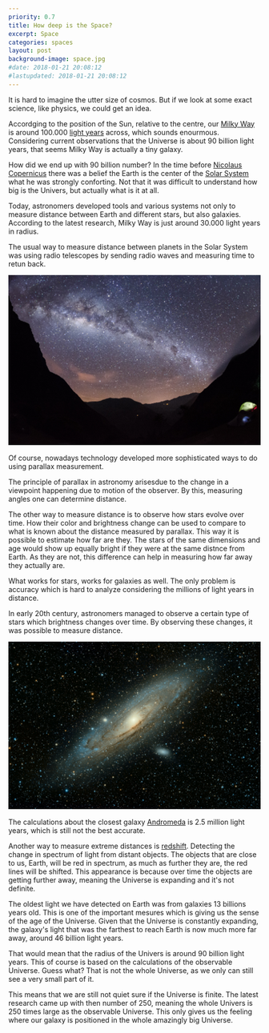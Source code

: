 ```yaml
---
priority: 0.7
title: How deep is the Space?
excerpt: Space
categories: spaces
layout: post
background-image: space.jpg
#date: 2018-01-21 20:08:12
#lastupdated: 2018-01-21 20:08:12
---
```



It is hard to imagine the utter size of cosmos. But if we look at some exact science, like physics, we could get an idea.


Accordging to the position of the Sun, relative to the centre, our [Milky Way](https://www.space.com/19915-milky-way-galaxy.html) is around 100.000 [light years](https://en.wikipedia.org/wiki/Light-year) across, which sounds enourmous. 
Considering current observations that the Universe is about 90 billion light years, that seems Milky Way is actually a tiny galaxy.

How did we end up with 90 billion number?
In the time before [Nicolaus Copernicus](https://en.wikipedia.org/wiki/Nicolaus_Copernicus) there was a belief the Earth is the center of the [Solar System](https://en.wikipedia.org/wiki/Solar_System) what he was strongly conforting. Not that it was difficult to understand how big is the Univers, but actually what is it at all.

Today, astronomers developed tools and various systems not only to measure distance between Earth and different stars, but also galaxies.
According to the latest research, Milky Way is just around 30.000 light years in radius.

The usual way to measure distance between planets in the Solar System was using radio telescopes by sending radio waves and measuring time to retun back.

<img src="/images/milkyway.jpg" width="1000">

Of course, nowadays technology developed more sophisticated ways to do using parallax measurement.

The principle of parallax in astronomy arisesdue to the change in a viewpoint happening due to motion of the observer. By this, measuring angles one can determine distance. 

The other way to measure distance is to observe how stars evolve over time. How their color and brightness change can be used to compare to what is known about the distance measured by parallax. This way it is possible to estimate how far are they.
The stars of the same dimensions and age would show up equally bright if they were at the same distnce from Earth. As they are not, this difference can help in measuring how far away they actually are.

What works for stars, works for galaxies as well. The only problem is accuracy which is hard to analyze considering the millions of light years in distance.

In early 20th century, astronomers managed to observe a certain type of stars which brightness changes over time. By observing these changes, it was possible to measure distance. 

<img src="/images/andromeda.jpg" width="1000">

The calculations about the closest galaxy [Andromeda](https://en.wikipedia.org/wiki/Andromeda_Galaxy) is 2.5 million light years, which is still not the best accurate.

Another way to measure  extreme distances is [redshift](https://en.wikipedia.org/wiki/Redshift).
Detecting the change in spectrum of light from distant objects.
The objects that are close to us, Earth, will be red in spectrum, as much as further they are, the red lines will be shifted. This appearance is because over time the objects are getting further away, meaning the Universe is expanding and it's not definite.

The oldest light we have detected on Earth was from galaxies 13 billions years old. This is one of the important mesures which is giving us the sense of the age of the Universe.
Given that the Universe is constantly expanding, the galaxy's light that was the farthest to reach Earth is now much more far away, around 46 billion light years.

That would mean that the radius of the Univers is around 90 billion light years.
This of course is based on the calculations of the observable Universe.
Guess what? That is not the whole Universe, as we only can still see a very small part of it.

This means that we are still not quiet sure if the Universe is finite.
The latest research came up with then number of 250, meaning the whole Univers is 250 times large as the observable Universe.
This only gives us the feeling where our galaxy is positioned in the whole amazingly big Universe.